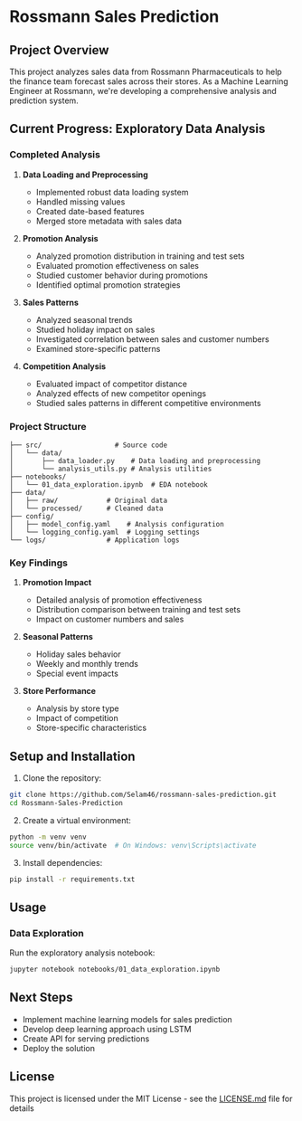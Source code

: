 # Rossmann Sales Prediction

## Project Overview
This project analyzes sales data from Rossmann Pharmaceuticals to help the finance team forecast sales across their stores. As a Machine Learning Engineer at Rossmann, we're developing a comprehensive analysis and prediction system.

## Current Progress: Exploratory Data Analysis

### Completed Analysis
1. **Data Loading and Preprocessing**
   - Implemented robust data loading system
   - Handled missing values
   - Created date-based features
   - Merged store metadata with sales data

2. **Promotion Analysis**
   - Analyzed promotion distribution in training and test sets
   - Evaluated promotion effectiveness on sales
   - Studied customer behavior during promotions
   - Identified optimal promotion strategies

3. **Sales Patterns**
   - Analyzed seasonal trends
   - Studied holiday impact on sales
   - Investigated correlation between sales and customer numbers
   - Examined store-specific patterns

4. **Competition Analysis**
   - Evaluated impact of competitor distance
   - Analyzed effects of new competitor openings
   - Studied sales patterns in different competitive environments

### Project Structure
```
├── src/                  # Source code
│   └── data/            
│       ├── data_loader.py    # Data loading and preprocessing
│       └── analysis_utils.py # Analysis utilities
├── notebooks/           
│   └── 01_data_exploration.ipynb  # EDA notebook
├── data/                
│   ├── raw/            # Original data
│   └── processed/      # Cleaned data
├── config/             
│   ├── model_config.yaml    # Analysis configuration
│   └── logging_config.yaml  # Logging settings
└── logs/               # Application logs
```

### Key Findings
1. **Promotion Impact**
   - Detailed analysis of promotion effectiveness
   - Distribution comparison between training and test sets
   - Impact on customer numbers and sales

2. **Seasonal Patterns**
   - Holiday sales behavior
   - Weekly and monthly trends
   - Special event impacts

3. **Store Performance**
   - Analysis by store type
   - Impact of competition
   - Store-specific characteristics

## Setup and Installation

1. Clone the repository:
```bash
git clone https://github.com/Selam46/rossmann-sales-prediction.git
cd Rossmann-Sales-Prediction
```

2. Create a virtual environment:
```bash
python -m venv venv
source venv/bin/activate  # On Windows: venv\Scripts\activate
```

3. Install dependencies:
```bash
pip install -r requirements.txt
```

## Usage

### Data Exploration
Run the exploratory analysis notebook:
```bash
jupyter notebook notebooks/01_data_exploration.ipynb
```

## Next Steps
- Implement machine learning models for sales prediction
- Develop deep learning approach using LSTM
- Create API for serving predictions
- Deploy the solution


## License
This project is licensed under the MIT License - see the [LICENSE.md](LICENSE.md) file for details 